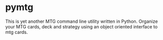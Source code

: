 # pymtg

This is yet another MTG command line utility written in Python. Organize your MTG cards, deck and strategy using an object oriented interface to mtg cards.

